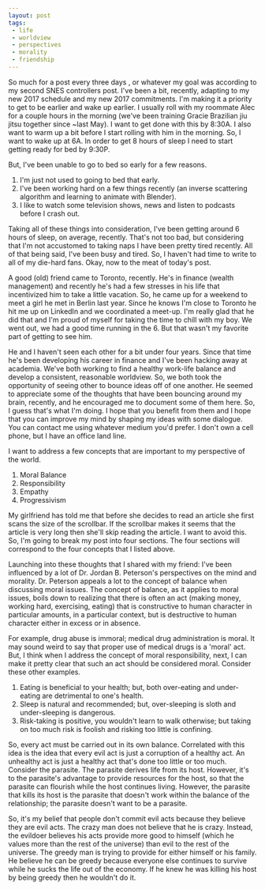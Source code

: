```yaml
---
layout: post
tags:
 - life
 - worldview
 - perspectives
 - morality
 - friendship
---
```


<span class="emphasis-text"> So much for a post every three days </span>, or
whatever my goal was according to my second SNES controllers post. I've been a
bit, recently, adapting to my new 2017 schedule and my new 2017 commitments. I'm
making it a priority to get to be earlier and wake up earlier. I usually roll
with my roommate Alec for a couple hours in the morning (we've been training
Gracie Brazilian jiu jitsu together since ~last May). I want to get done with
this by 8:30A. I also want to warm up a bit before I start rolling with him in
the morning. So, I want to wake up at 6A. In order to get 8 hours of sleep I
need to start getting ready for bed by 9:30P.

But, I've been unable to go to bed so early for a few reasons.

1. I'm just not used to going to bed that early.
1. I've been working hard on a few things recently (an inverse scattering
   algorithm and learning to animate with Blender).
1. I like to watch some television shows, news and listen to podcasts
   before I crash out.

Taking all of these things into consideration, I've been getting around 6 hours
of sleep, on average, recently. That's not too bad, but considering that I'm not
accustomed to taking naps I have been pretty tired recently. All of that being
said, I've been busy and tired. So, I haven't had time to write to all of my
die-hard fans. Okay, now to the meat of today's post.

A good (old) friend came to Toronto, recently. He's in finance (wealth
management) and recently he's had a few stresses in his life that incentivized
him to take a little vacation. So, he came up for a weekend to meet a girl he
met in Berlin last year. Since he knows I'm close to Toronto he hit me up on
LinkedIn and we coordinated a meet-up. I'm really glad that he did that and I'm
proud of myself for taking the time to chill with my boy. We went out, we had a
good time running in the 6. But that wasn't my favorite part of getting to see
him.

He and I haven't seen each other for a bit under four years. Since that time
he's been developing his career in finance and I've been hacking away at
academia. We've both working to find a healthy work-life balance and develop a
consistent, reasonable worldview. So, we both took the opportunity of seeing
other to bounce ideas off of one another. He seemed to appreciate some of the
thoughts that have been bouncing around my brain, recently, and he encouraged me
to document some of them here. So, I guess that's what I'm doing. I hope that
you benefit from them and I hope that you can improve my mind by shaping my
ideas with some dialogue. You can contact me using whatever medium you'd prefer.
I don't own a cell phone, but I have an office land line.

I want to address a few concepts that are important to my perspective of the
world.

1. Moral Balance
1. Responsibility
1. Empathy
1. Progressivism

My girlfriend has told me that before she decides to read an article she first
scans the size of the scrollbar. If the scrollbar makes it seems that the
article is very long then she'll skip reading the article. I want to avoid this.
So, I'm going to break my post into four sections. The four sections will
correspond to the four concepts that I listed above.

Launching into these thoughts that I shared with my friend: I've been influenced
by a lot of Dr. Jordan B. Peterson's perspectives on the mind and morality. Dr.
Peterson appeals a lot to the concept of balance when discussing moral issues.
The concept of balance, as it applies to moral issues, boils down to realizing
that there is often an act (making money, working hard, exercising, eating) that
is constructive to human character in particular amounts, in a particular
context, but is destructive to human character either in excess or in absence.

For example, drug abuse is immoral; medical drug administration is moral. It may
sound weird to say that proper use of medical drugs is a 'moral' act. But, I
think when I address the concept of moral responsibility, next, I can make it
pretty clear that such an act should be considered moral. Consider these other
examples.

1. Eating is beneficial to your health; but, both over-eating and
under-eating are detrimental to one's health.
1. Sleep is natural and recommended; but, over-sleeping is sloth and
   under-sleeping is dangerous.
1. Risk-taking is positive, you wouldn't learn to walk otherwise; but taking on
   too much risk is foolish and risking too little is confining.

So, every act must be carried out in its own balance. Correlated with this idea
is the idea that every evil act is just a corruption of a healthy act. An
unhealthy act is just a healthy act that's done too little or too much. Consider
the parasite. The parasite derives life from its host. However, it's to the
parasite's advantage to provide resources for the host, so that the parasite can
flourish while the host continues living. However, the parasite that kills its
host is the parasite that doesn't work within the balance of the relationship;
the parasite doesn't want to be a parasite.

So, it's my belief that people don't commit evil acts because they believe they
are evil acts. The crazy man does not believe that he is crazy. Instead, the
evildoer believes his acts provide more good to himself (which he values more
than the rest of the universe) than evil to the rest of the universe. The greedy
man is trying to provide for either himself or his family. He believe he can be
greedy because everyone else continues to survive while he sucks the life out of
the economy. If he knew he was killing his host by being greedy then he wouldn't
do it.
